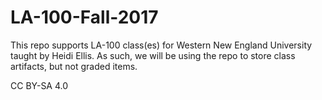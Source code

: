 # LA-100-Fall-2017
This repo supports LA-100 class(es) for Western New England University taught by Heidi Ellis. As such, we will be using the repo to store class artifacts, but not graded items. 

CC BY-SA 4.0
